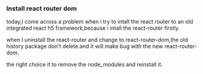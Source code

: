 ### Install react router dom


today,I come across a problem when i try to intall the react router to an old integrated react h5 framework,because i intall the react-router firstly.

when I  uninstall the react-router and change to react-router-dom,the old history package don't delete.and it will make bug with the new react-router-dom.

the right choice it to remove the node_modules and reinstall it.
